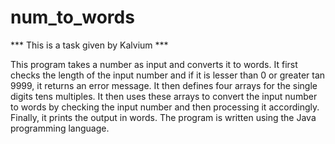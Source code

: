 # num_to_words
*** This is a task given by Kalvium ***

This program takes a number as input and converts it to words. It first checks the length of the input number and if it is lesser than 0 or greater tan 9999, it returns an error message. It then defines four arrays for the single digits tens multiples. It then uses these arrays to convert the input number to words by checking the input number and then processing it accordingly. Finally, it prints the output in words. The program is written using the Java programming language.
